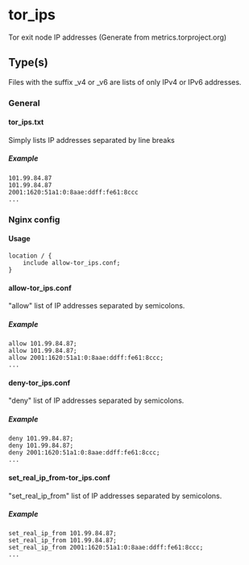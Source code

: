 # tor_ips
Tor exit node IP addresses (Generate from metrics.torproject.org)
## Type(s)
Files with the suffix _v4 or _v6 are lists of only IPv4 or IPv6 addresses.
### General
#### tor_ips.txt
Simply lists IP addresses separated by line breaks

##### Example
```
101.99.84.87
101.99.84.87
2001:1620:51a1:0:8aae:ddff:fe61:8ccc
...
```

### Nginx config
#### Usage
```
location / {
    include allow-tor_ips.conf;
}
```
#### allow-tor_ips.conf
"allow" list of IP addresses separated by semicolons.
##### Example
```
allow 101.99.84.87;
allow 101.99.84.87;
allow 2001:1620:51a1:0:8aae:ddff:fe61:8ccc;
...
```
#### deny-tor_ips.conf
"deny" list of IP addresses separated by semicolons.
##### Example
```
deny 101.99.84.87;
deny 101.99.84.87;
deny 2001:1620:51a1:0:8aae:ddff:fe61:8ccc;
...
```

#### set_real_ip_from-tor_ips.conf
"set_real_ip_from" list of IP addresses separated by semicolons.
##### Example
```
set_real_ip_from 101.99.84.87;
set_real_ip_from 101.99.84.87;
set_real_ip_from 2001:1620:51a1:0:8aae:ddff:fe61:8ccc;
...
```
